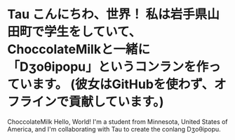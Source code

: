 Tau
こんにちわ、世界！
私は岩手県山田町で学生をしていて、ChoccolateMilkと一緒に「Dʒoθipopu」というコンランを作っています。
(彼女はGitHubを使わず、オフラインで貢献しています。)
=====
ChoccolateMilk
Hello, World!
I'm a student from Minnesota, United States of America, and I'm collaborating with Tau to create the conlang Dʒoθipopu.
